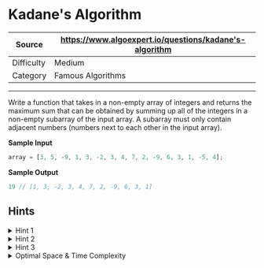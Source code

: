 # Kadane's Algorithm

| Source | https://www.algoexpert.io/questions/kadane's-algorithm |
|---|---|
| Difficulty | Medium |
| Category | Famous Algorithms |

---

Write a function that takes in a non-empty array of integers and returns the 
maximum sum that can be obtained by summing up all of the integers in a 
non-empty subarray of the input array. A subarray must only contain adjacent 
numbers (numbers next to each other in the input array).

**Sample Input**
```ts
array = [3, 5, -9, 1, 3, -2, 3, 4, 7, 2, -9, 6, 3, 1, -5, 4];
```

**Sample Output**
```ts
19 // [1, 3, -2, 3, 4, 7, 2, -9, 6, 3, 1]
```

## Hints

<details>
<summary>Hint 1</summary>
This problem seems fairly simple until you run into negative numbers, some of 
which are so big in absolute value that they essentially break an otherwise good 
subarray into two subarrays, and some of which are small enough that there 
exists a subarray containing them whose numbers sum to maximum sum that you're 
looking for. How can you determine which group a negative number belongs to?
</details>

<details>
<summary>Hint 2</summary>
Realize that at any given index in the input array, the maximum sum for a 
subarray ending at that index is either the maximum sum for a subarray ending at 
the previous index plus the number at that index, or just the number at that 
index. Thus, for each index in the array, you can calculate the maximum sum of a 
subarray ending at that index, and this can be done in one simple pass through 
the input array.
</details>

<details>
<summary>Hint 3</summary>
How can you alter the pass through the input array mentioned in Hint #2 so as to 
obtain the actual answer to the problem, that is the maximum sum of any subarray 
in the input array? You should be able to accomplish everything in one loop 
through the input array.
</details>

<details>
<summary>Optimal Space &amp; Time Complexity</summary>
O(n) time | O(1) space - where n is the length of the input array
</details>
